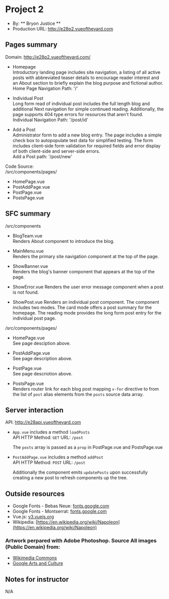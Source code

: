 # Project 2

- By: ** Bryon Justice **
- Production URL: <http://e28p2.vueoftheyard.com>

## Pages summary

Domain: http://e28p2.vueoftheyard.com/

- Homepage\
  Introductory landing page includes site navigation, a listing of all active posts with abbreviated teaser details to encourage reader interest and an About section to briefly explain the blog purpose and fictional author.\
  Home Page Navigation Path: '/'

- Individual Post\
  Long form read of individual post includes the full length blog and additional Next navigation for simple continued reading. Additionally, the page supports 404 type errors for resources that aren't found.\
  Individual Navigation Path: '/post/id'

- Add a Post\
  Administrator form to add a new blog entry. The page includes a simple check box to autopopulate test data for simplified testing. The form includes client-side form validation for required fields and error display of both client-side and server-side errors.\
  Add a Post path: '/post/new'

Code Source:\
/src/components/pages/

- HomePage.vue
- PostAddPage.vue
- PostPage.vue
- PostsPage.vue

## SFC summary

/src/components

- BlogTeam.vue\
  Renders About component to introduce the blog.

- MainMenu.vue\
  Renders the primary site navigation component at the top of the page.

- ShowBanner.vue\
  Renders the blog's banner component that appears at the top of the page.

- ShowError.vue
  Renders the user error message component when a post is not found.

- ShowPost.vue
  Renders an individual post component. The component includes two modes.
  The card mode offers a post summary for the homepage. The reading mode provides the long form post entry for the individual post page.

/src/components/pages/

- HomePage.vue\
  See page desciption above.

- PostAddPage.vue\
  See page description above.

- PostPage.vue\
  See page descriotion above.

- PostsPage.vue\
  Renders router link for each blog post mapping `v-for` directive to from the list of `post` alias elements from the `posts` source data array.

## Server interaction

API: <http://e28api.vueoftheyard.com>

- `App.vue` includes a method `loadPosts`<br/>
  API HTTP Method: `GET` URL: `/post`

  The `posts` array is passed as a `prop` in PostPage.vue and PostsPage.vue

- `PostAddPage.vue` includes a method `addPost`<br/>
  API HTTP Method: `POST` URL: `/post`<br/>

  Additionally the component emits `updatePosts` upon successfully creating a new post to refresh components up the tree.

## Outside resources

- Google Fonts - Bebas Neue: [fonts.google.com](https://fonts.google.com/specimen/Bebas+Neue)
- Google Fonts - Montserrat: [fonts.google.com](https://fonts.google.com/specimen/Montserrat)
- Vue.js: [v3.vuejs.org](https://v3.vuejs.org/guide/introduction.html)
- Wikipedia: [https://en.wikipedia.org/wiki/Napoleon](https://en.wikipedia.org/wiki/Napoleon)

### Artwork perpared with Adobe Photoshop. Source All images (Public Domain) from:

- [Wikimedia Commons](/commons.wikimedia.org)
- [Google Arts and Culture](https://artsandculture.google.com/)

## Notes for instructor

N/A
